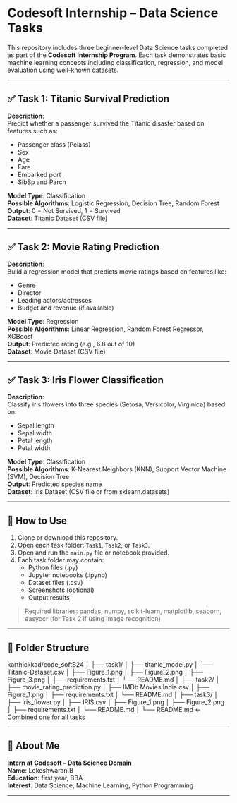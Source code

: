 # Codesoft Internship – Data Science Tasks

This repository includes three beginner-level Data Science tasks completed as part of the **Codesoft Internship Program**. Each task demonstrates basic machine learning concepts including classification, regression, and model evaluation using well-known datasets.

---

## ✅ Task 1: Titanic Survival Prediction

**Description**:  
Predict whether a passenger survived the Titanic disaster based on features such as:
- Passenger class (Pclass)
- Sex
- Age
- Fare
- Embarked port
- SibSp and Parch

**Model Type**: Classification  
**Possible Algorithms**: Logistic Regression, Decision Tree, Random Forest  
**Output**: 0 = Not Survived, 1 = Survived  
**Dataset**: Titanic Dataset (CSV file)

---

## ✅ Task 2: Movie Rating Prediction

**Description**:  
Build a regression model that predicts movie ratings based on features like:
- Genre
- Director
- Leading actors/actresses
- Budget and revenue (if available)

**Model Type**: Regression  
**Possible Algorithms**: Linear Regression, Random Forest Regressor, XGBoost  
**Output**: Predicted rating (e.g., 6.8 out of 10)  
**Dataset**: Movie Dataset (CSV file)

---

## ✅ Task 3: Iris Flower Classification

**Description**:  
Classify iris flowers into three species (Setosa, Versicolor, Virginica) based on:
- Sepal length
- Sepal width
- Petal length
- Petal width

**Model Type**: Classification  
**Possible Algorithms**: K-Nearest Neighbors (KNN), Support Vector Machine (SVM), Decision Tree  
**Output**: Predicted species name  
**Dataset**: Iris Dataset (CSV file or from sklearn.datasets)

---

## 🔧 How to Use

1. Clone or download this repository.
2. Open each task folder: `Task1`, `Task2`, or `Task3`.
3. Open and run the `main.py` file or notebook provided.
4. Each task folder may contain:
   - Python files (.py)
   - Jupyter notebooks (.ipynb)
   - Dataset files (.csv)
   - Screenshots (optional)
   - Output results

> Required libraries: pandas, numpy, scikit-learn, matplotlib, seaborn, easyocr (for Task 2 if using image recognition)

---

## 📁 Folder Structure

karthickkad/code_softB24
│
├── task1/
│   ├── titanic_model.py
│   ├── Titanic-Dataset.csv
│   ├── Figure_1.png
│   ├── Figure_2.png
│   ├── Figure_3.png
│   ├── requirements.txt
│   └── README.md
│
├── task2/
│   ├── movie_rating_prediction.py
│   ├── IMDb Movies India.csv
│   ├── Figure_1.png
│   ├── requirements.txt
│   └── README.md
│
├── task3/
│   ├── iris_flower.py
│   ├── IRIS.csv
│   ├── Figure_1.png
│   ├── Figure_2.png
│   ├── requirements.txt
│   └── README.md
│
└── README.md  ← Combined one for all tasks


---

## 🙋 About Me

**Intern at Codesoft – Data Science Domain**  
**Name**: Lokeshwaran.B  
**Education**: first year, BBA  
**Interest**: Data Science, Machine Learning, Python Programming

---



